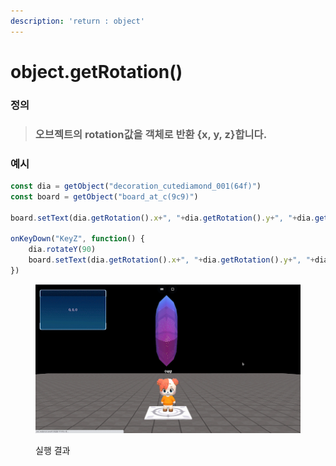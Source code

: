```yaml
---
description: 'return : object'
---
```


# object.getRotation()

### 정의

> ### 오브젝트의 rotation값을 객체로 반환 {x, y, z}합니다.



### 예시

```javascript
const dia = getObject("decoration_cutediamond_001(64f)")
const board = getObject("board_at_c(9c9)")

board.setText(dia.getRotation().x+", "+dia.getRotation().y+", "+dia.getRotation().z)

onKeyDown("KeyZ", function() {
    dia.rotateY(90)
    board.setText(dia.getRotation().x+", "+dia.getRotation().y+", "+dia.getRotation().z)
})
```

<figure><img src="../../../.gitbook/assets/화면_기록_2022-12-20_오후_9_19_44_AdobeExpress.gif" alt=""><figcaption><p>실행 결과</p></figcaption></figure>
